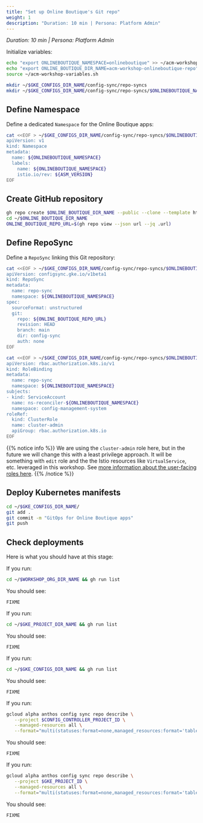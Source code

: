 ```yaml
---
title: "Set up Online Boutique's Git repo"
weight: 1
description: "Duration: 10 min | Persona: Platform Admin"
---
```

_Duration: 10 min | Persona: Platform Admin_

Initialize variables:
```Bash
echo "export ONLINEBOUTIQUE_NAMESPACE=onlineboutique" >> ~/acm-workshop-variables.sh
echo "export ONLINE_BOUTIQUE_DIR_NAME=acm-workshop-onlineboutique-repo" >> ~/acm-workshop-variables.sh
source ~/acm-workshop-variables.sh
```

```Bash
mkdir ~/$GKE_CONFIGS_DIR_NAME/config-sync/repo-syncs
mkdir ~/$GKE_CONFIGS_DIR_NAME/config-sync/repo-syncs/$ONLINEBOUTIQUE_NAMESPACE
```

## Define Namespace

Define a dedicated `Namespace` for the Online Boutique apps:
```Bash
cat <<EOF > ~/$GKE_CONFIGS_DIR_NAME/config-sync/repo-syncs/$ONLINEBOUTIQUE_NAMESPACE/namespace.yaml
apiVersion: v1
kind: Namespace
metadata:
  name: ${ONLINEBOUTIQUE_NAMESPACE}
  labels:
    name: ${ONLINEBOUTIQUE_NAMESPACE}
    istio.io/rev: ${ASM_VERSION}
EOF
```

## Create GitHub repository

```Bash
gh repo create $ONLINE_BOUTIQUE_DIR_NAME --public --clone --template https://github.com/mathieu-benoit/config-sync-template-repo
cd ~/$ONLINE_BOUTIQUE_DIR_NAME
ONLINE_BOUTIQUE_REPO_URL=$(gh repo view --json url --jq .url)
```

## Define RepoSync

Define a `RepoSync` linking this Git repository:
```Bash
cat <<EOF > ~/$GKE_CONFIGS_DIR_NAME/config-sync/repo-syncs/$ONLINEBOUTIQUE_NAMESPACE/repo-sync.yaml
apiVersion: configsync.gke.io/v1beta1
kind: RepoSync
metadata:
  name: repo-sync
  namespace: ${ONLINEBOUTIQUE_NAMESPACE}
spec:
  sourceFormat: unstructured
  git:
    repo: ${ONLINE_BOUTIQUE_REPO_URL}
    revision: HEAD
    branch: main
    dir: config-sync
    auth: none
EOF
```

```Bash
cat <<EOF > ~/$GKE_CONFIGS_DIR_NAME/config-sync/repo-syncs/$ONLINEBOUTIQUE_NAMESPACE/repo-sync-role-binding.yaml
apiVersion: rbac.authorization.k8s.io/v1
kind: RoleBinding
metadata:
  name: repo-sync
  namespace: ${ONLINEBOUTIQUE_NAMESPACE}
subjects:
- kind: ServiceAccount
  name: ns-reconciler-${ONLINEBOUTIQUE_NAMESPACE}
  namespace: config-management-system
roleRef:
  kind: ClusterRole
  name: cluster-admin
  apiGroup: rbac.authorization.k8s.io
EOF
```
{{% notice info %}}
We are using the `cluster-admin` role here, but in the future we will change this with a least privilege approach. It will be something with `edit` role and the the Istio resources like `VirtualService`, etc. leveraged in this workshop. See [more information about the user-facing roles here](https://kubernetes.io/docs/reference/access-authn-authz/rbac/#user-facing-roles).
{{% /notice %}}

## Deploy Kubernetes manifests

```Bash
cd ~/$GKE_CONFIGS_DIR_NAME/
git add .
git commit -m "GitOps for Online Boutique apps"
git push
```

## Check deployments

Here is what you should have at this stage:

If you run:
```Bash
cd ~/$WORKSHOP_ORG_DIR_NAME && gh run list
```
You should see:
```Plaintext
FIXME
```

If you run:
```Bash
cd ~/$GKE_PROJECT_DIR_NAME && gh run list
```
You should see:
```Plaintext
FIXME
```

If you run:
```Bash
cd ~/$GKE_CONFIGS_DIR_NAME && gh run list
```
You should see:
```Plaintext
FIXME
```

If you run:
```Bash
gcloud alpha anthos config sync repo describe \
   --project $CONFIG_CONTROLLER_PROJECT_ID \
   --managed-resources all \
   --format="multi(statuses:format=none,managed_resources:format='table[box](group:sort=2,kind,name,namespace:sort=1)')"
```
You should see:
```Plaintext
FIXME
```

If you run:
```Bash
gcloud alpha anthos config sync repo describe \
   --project $GKE_PROJECT_ID \
   --managed-resources all \
   --format="multi(statuses:format=none,managed_resources:format='table[box](group:sort=2,kind,name,namespace:sort=1)')"
```
You should see:
```Plaintext
FIXME
```
